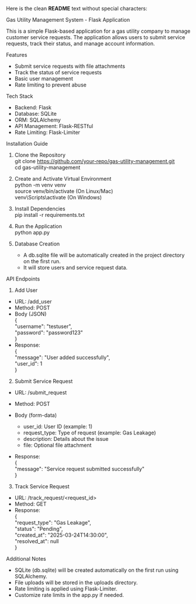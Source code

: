 Here is the clean **README** text without special characters:  

 Gas Utility Management System - Flask Application  

This is a simple Flask-based application for a gas utility company to manage customer service requests. The application allows users to submit service requests, track their status, and manage account information.  

 Features  

- Submit service requests with file attachments  
- Track the status of service requests  
- Basic user management  
- Rate limiting to prevent abuse  


 Tech Stack  

- Backend: Flask  
- Database: SQLite  
- ORM: SQLAlchemy  
- API Management: Flask-RESTful  
- Rate Limiting: Flask-Limiter  



 Installation Guide  

1. Clone the Repository  
    git clone https://github.com/your-repo/gas-utility-management.git  
    cd gas-utility-management  

2. Create and Activate Virtual Environment  
    python -m venv venv  
    source venv/bin/activate    (On Linux/Mac)  
    venv\Scripts\activate       (On Windows)  

3. Install Dependencies  
    pip install -r requirements.txt  

4. Run the Application  
    python app.py  

5. Database Creation  
    - A db.sqlite file will be automatically created in the project directory on the first run.  
    - It will store users and service request data.  


 API Endpoints  

1. Add User  
- URL: /add_user  
- Method: POST  
- Body (JSON)  
    {  
      "username": "testuser",  
      "password": "password123"  
    }  
- Response:  
    {  
      "message": "User added successfully",  
      "user_id": 1  
    }  


2. Submit Service Request  
- URL: /submit_request  
- Method: POST  
- Body (form-data)  
    - user_id: User ID (example: 1)  
    - request_type: Type of request (example: Gas Leakage)  
    - description: Details about the issue  
    - file: Optional file attachment  

- Response:  
    {  
      "message": "Service request submitted successfully"  
    }  


3. Track Service Request  
- URL: /track_request/<request_id>  
- Method: GET  
- Response:  
    {  
      "request_type": "Gas Leakage",  
      "status": "Pending",  
      "created_at": "2025-03-24T14:30:00",  
      "resolved_at": null  
    }  


Additional Notes  

- SQLite (db.sqlite) will be created automatically on the first run using SQLAlchemy.  
- File uploads will be stored in the uploads directory.  
- Rate limiting is applied using Flask-Limiter.  
- Customize rate limits in the app.py if needed.  

